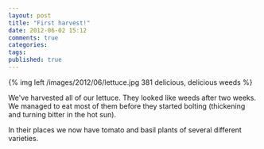 ```yaml
---
layout: post
title: "First harvest!"
date: 2012-06-02 15:12
comments: true
categories: 
tags: 
published: true
---
```


{% img left /images/2012/06/lettuce.jpg 381 delicious, delicious weeds %}

We've harvested all of our lettuce. They looked like weeds after two weeks. We managed to eat most of them before they started bolting (thickening and turning bitter in the hot sun).

In their places we now have tomato and basil plants of several different varieties.
